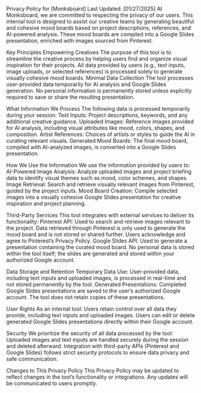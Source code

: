 
Privacy Policy for [Monksboard]
Last Updated: [01/27/2025]
At Monksboard, we are committed to respecting the privacy of our users. This internal tool is designed to assist our creative teams by generating beautiful and cohesive mood boards based on project descriptions, references, and AI-powered analysis. These mood boards are compiled into a Google Slides presentation, enriched with images sourced from Pinterest.

Key Principles
Empowering Creatives
The purpose of this tool is to streamline the creative process by helping users find and organize visual inspiration for their projects.
All data provided by users (e.g., text inputs, image uploads, or selected references) is processed solely to generate visually cohesive mood boards.
Minimal Data Collection
The tool processes user-provided data temporarily for AI analysis and Google Slides generation.
No personal information is permanently stored unless explicitly required to save or share the resulting presentation.

What Information We Process
The following data is processed temporarily during your session:
Text Inputs: Project descriptions, keywords, and any additional creative guidance.
Uploaded Images: Reference images provided for AI analysis, including visual attributes like mood, colors, shapes, and composition.
Artist References: Choices of artists or styles to guide the AI in curating relevant visuals.
Generated Mood Boards: The final mood board, compiled with AI-analyzed images, is converted into a Google Slides presentation.

How We Use the Information
We use the information provided by users to:
AI-Powered Image Analysis: Analyze uploaded images and project briefing data to identify visual themes such as mood, color schemes, and shapes.
Image Retrieval: Search and retrieve visually relevant images from Pinterest, guided by the project inputs.
Mood Board Creation: Compile selected images into a visually cohesive Google Slides presentation for creative inspiration and project planning.

Third-Party Services
This tool integrates with external services to deliver its functionality:
Pinterest API: Used to search and retrieve images relevant to the project. Data retrieved through Pinterest is only used to generate the mood board and is not stored or shared further.
Users acknowledge and agree to Pinterest’s Privacy Policy.
Google Slides API: Used to generate a presentation containing the curated mood board. No personal data is stored within the tool itself; the slides are generated and stored within your authorized Google account.

Data Storage and Retention
Temporary Data Use: User-provided data, including text inputs and uploaded images, is processed in real-time and not stored permanently by the tool.
Generated Presentations: Completed Google Slides presentations are saved to the user’s authorized Google account. The tool does not retain copies of these presentations.

User Rights
As an internal tool:
Users retain control over all data they provide, including text inputs and uploaded images.
Users can edit or delete generated Google Slides presentations directly within their Google account.

Security
We prioritize the security of all data processed by the tool:
Uploaded images and text inputs are handled securely during the session and deleted afterward.
Integration with third-party APIs (Pinterest and Google Slides) follows strict security protocols to ensure data privacy and safe communication.

Changes to This Privacy Policy
This Privacy Policy may be updated to reflect changes in the tool’s functionality or integrations. Any updates will be communicated to users promptly.



